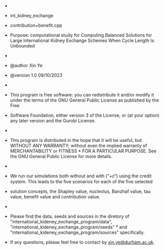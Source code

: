 *
*    int_kidney_exchange
*    contribution+benefit.cpp
*    Purpose: computational study for Computing Balanced Solutions for Large International Kidney Exchange Schemes When Cycle Length Is Unbounded
*
*    @author Xin Ye
*    @version 1.0 09/10/2023
*
*    This program is free software: you can redistribute it and/or modify it under the terms of the GNU General Public License as published by the Free       
*    Software Foundation, either version 3 of the License, or (at your option) any later version and the Gurobi License.
*
*    This program is distributed in the hope that it will be useful, but WITHOUT ANY WARRANTY; without even the implied warranty of MERCHANTABILITY or FITNESS *    FOR A PARTICULAR PURPOSE. See the GNU  General Public License for more details.
*
*    We run our simulations both without and with (“+𝑐”) using the credit system. This leads to the five scenarios for each of the five selected
*    solution concepts, the Shapley value, nucleolus, Banzhaf value, tau value, benefit value and contribution value.
* 
*    Please find the data, seeds and sources in the diretory of "international_kideney_exchange_program/data", "international_kideney_exchange_program/seeds"  *    and "international_kideney_exchange_program/sources" specifically.

*    If any questions, please feel free to contact by xin.ye@durham.ac.uk.
